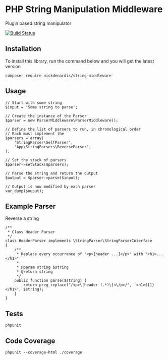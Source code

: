 # PHP String Manipulation Middleware

Plugin based string manipulator

[![Build Status](https://travis-ci.org/nickdenardis/string-middleware.svg)](https://travis-ci.org/nickdenardis/string-middleware)

## Installation

To install this library, run the command below and you will get the latest version

    composer require nickdenardis/string-middleware
    
## Usage

    // Start with some string
    $input = 'Some string to parse';

    // Create the instance of the Parser
    $parser = new ParserMiddleware\ParserMiddleware();
    
    // Define the list of parsers to run, in chronological order
    // Each must implement the 
    $parsers = array(
        'StringParser\SelfParser',
        'App\StringParsers\ReverseParser',
    );
    
    // Set the stack of parsers
    $parser->setStack($parsers);
    
    // Parse the string and return the output
    $output = $parser->parse($input);
    
    // Output is now modified by each parser
    var_dump($ouput);
    
## Example Parser

Reverse a string

    /**
     * Class Header Parser
     */
    class HeaderParser implements \StringParser\StringParserInterface
    {
        /**
         * Replace every occurrence of "<p>[header ...]</p>" with "<h1>...</h1>"
         *
         * @param string $string
         * @return string
         */
        public function parse($string) {
            return preg_replace("/<p>\[header (.*)\]<\/p>/", '<h1>${1}</h1>', $string);
        }
    }
    
## Tests

    phpunit

## Code Coverage

    phpunit --coverage-html ./coverage